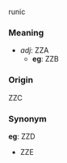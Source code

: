 runic
### Meaning
+ _adj_: ZZA
    + __eg__: ZZB

### Origin

ZZC

### Synonym

__eg__: ZZD

+ ZZE


